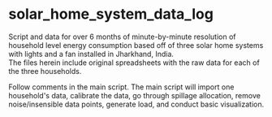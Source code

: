 # solar_home_system_data_log
Script and data for over 6 months of minute-by-minute resolution of household level energy consumption based off of three solar home systems with lights and a fan installed in Jharkhand, India.  
The files herein include original spreadsheets with the raw data for each of the three households.

Follow comments in the main script.  The main script will import one household's data, calibrate the data, go through spillage allocation, remove noise/insensible data points, generate load, and conduct basic visualization.


